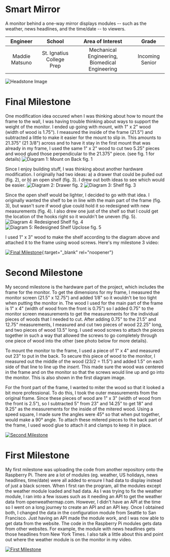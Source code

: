 ﻿# Smart Mirror
A monitor behind a one-way mirror displays modules -- such as the weather, news headlines, and the time/date -- to viewers.

| **Engineer** | **School** | **Area of Interest** | **Grade** |
|:--:|:--:|:--:|:--:|
| Maddie Matsuno | St. Ignatius College Prep | Mechanical Engineering, Biomedical Engineering | Incoming Senior

![Headstone Image](https://lh3.googleusercontent.com/pw/AM-JKLXNNEexJZXG0rhzkDKlTjmvRZy62tt_CoucRyaxNVbtEX8kDW6X9k_o2XmoF_nm-rvpAFmIHcPhf4AWfw8bw5wHvXVqkbz9FFz6AR6FgStcOLv2v2vO7t98qGfFoYlblkWpPytVqtL1oaAsK2RSrZc=s1386-no?authuser=0)
  
# Final Milestone
One modification idea occured when I was thinking about how to mount the frame to the wall, I was having trouble thinking about ways to support the weight of the monitor. I ended up going with mount, with 1" x 2" wood (width of wood is 1.75"). I measured the inside of the frame (21.5") and subtracted a little to make it easier for the mount to slip in. This amounts to 21.375" (21 3/8") across and to have it stay in the first mount that was already in my frame, I used the same 1" x 2" wood to cut two 5.25" pieces and wood glued those perpendicular to the 21.375" piece. (see fig. 1 for details)
![Diagram 1: Mount on Back](https://lh3.googleusercontent.com/w-JQT-IDGCuHge05eWMu8iMTg-23bTT2oDkA89sQSVi0i4y2ViMp0ilg6jfK2gWfX_GaFx91lCUDBwqYOsDrAELmVcjW8gsV8NDThYc-FFdWwGK-LO9_3cwsgHrGxbquNo7_SvvKLlG4rojEGy4iD18shDp-n-HjwnGpo1-0y8nLQJq1PXjEucn6ffmMZUH7sNAIV8kiY2H3mRhEXuhUZS5pgmTLzhGPMrPj-kvwiQ6acymIjz_hOaHuOVru-F8gFJKoRCYT8SDFlkMEOngTy1Sjnd_gtZbTNwunB28oSRrK1rv2aAoWXNOlxWJ47OYGshDoUSXpnb-ZQLDFRxTpuQqLky-UIt0xC90gb-_cUjsjtARGeY1CMbeDIsNv1rfPLDW3pTc9djaAhMCPSnSH7WoBSVVhbXuAnVVGvfyk32098QPDxGob-c0_ff9BltpUcFhmnuCpiNkq0XQkTcaCOkqh_A9qnd_wQAFchHWCwiwhMVqjxiiF3SyijfENyrRx9e7bgVC9y1QCAVR6besgCztal5jA8R3znH1b3YCjuNeJA9HOuB2vrVaeWHCIiDzZw4gSHGLc-_C287MFqydURju6QH4pF2kLLW_qNiGzMGk1DU751a_FZ2G5YFXv0HLiH7C5ucTD-pB3cRUT2Z4wd5dvuVMA0tynzwiICZUnD3qv5-a9aW6NGMbDWLIhfPHaBQm-sWD36eWMN4JBR3SPndrbfhapZEeolPHhVVLvhL4cv6aWB3gCo_Te1OKhtZkyktD7X8IPqwNSEnju3kpbudMhqXP0Z4DsTPbzd_cpWkDU4ENuy4wxqnvaqB9nEdPxpeT0HlM2GbIeynKpAtrRdgKH-wW_hxXOhbd-BipB-PjcOUbfwVNOViieyNiKLT08-W5YmLoQfqTbUoncKmF2zPAG9Ql-qCwzFCiVNL_wvvOsJQ7E2ToC6aFECGGbiO28nsNX2439s8RFIWqK5JYuiCbp1tOmarC-No0ESmIbJIhViUjgf69JBJOn=w1184-h444-no?authuser=4)
fig. 1

Since I enjoy building stuff, I was thinking about another hardware modification. I originally had two ideas: a) a drawer that could be pulled out (fig. 2), or b) an open shelf (fig. 3). I drew out both ideas to see which would be easier. 
![Diagram 2: Drawer](https://lh3.googleusercontent.com/f82Lt476KdOuU7J9ba105DD-p6raPzo_tzRnJm0ddokaXHm6hlqyqp1obi4G7wl5nOaHZAG5t-pWKH_BRVal8IGrxMgfqdj0XI0FZPudth0vcbuSdKOz-tVsuWyKlLyaaMljxeB7qibfwJr6dNDgjCCriPzCvxQGLI1ErE8wZl51knxKmnDPcrjB57Jj77g2FNEunCNkLrdAvXWtszCfbZtEDVr8WTexkjykDo2spUxTvBg0dScB6sKB1n3zHc7I27628xgj8AJSU97MYmVrx4rIYM_laA0imEuz4lN9ITUw6q6rZjmeNBUrCJTuRJJR4uTzviqAHANgYjosG8EaCuvak42MSk6epXe1dAxZEO53l5-piYs9Bsa718IGkmobDk1mtkE88YPCnHolWmF0SF5JwiCmtjZZNr9dTV3p3WqniA4kQXz-41RD1aaYep5bwnSSm912NyrPgpOR0YhpsfAnj4ERrK9yP3F_aIEh0YmbC20ivPMbg23-rD9EBq8BUNFcp8yxi53h0WTaGlQ7YJWE0Tc012rbe5V4dXKcZriII8xE8rfEuRo9a92cj2aQsXMpru1Zi_97CUXDCzN4W33VpTH3WiRatgFFybe-zxDAoEhMM3spKLebma3LU-4jb6iZZMzrGmqcR9H_r3gVYANh2YUXY2c_Qpfj9irgK1ggx6GJuu5u1aWH0l6wTMi6X-h5BgvCluk2lMZlN6xnWjJ3mWcPtKixiq3LHSgle8IFITP1dePxQLCnpD_Hy8ZsJeJmH8u2h3N0GapUv58eZMGYFer0lnNZ0y6f0LloP89AE3Ga4Quio51g9BC6QOiiW67GhAtWlYgLZ1bs8-4Hn82551GNZAu9OLOpxShqULB8i9mrqWlcvn_rqMl4C8HDd_SUCMCKQyA5Ei363Uqd4oFLPOPF4t_QdZKwWPahzaxF9-nH37ML5vUBpNfbND8YNLR_wZua6uftaYAHa-jP6yprcRtXSCsbppXnG92p3BwmGAvYbv7queFs=w1791-h1283-no?authuser=4)
fig. 2
![Diagram 3: Shelf](https://lh3.googleusercontent.com/t4p2JiZpfZ7hN17kV_H1VEGbrXgnuBULOaypdVn5SqTdI_itOEZG1zt1pD_2QRSoP5w5PmOyOXk_Xth9d-xOtAk00LUByd2EGZqpeAPiFk91DeiCXA1kav4bl7Li9flwd4m1IqxM9TikMJWqSj_9jpjtyjee4-vohuWRJr6JwHgH1q27a2fWgzmSQWF_4ob74ZIS0oyj1kIem9kzWnq5TcVqzxjEgqO6o05y4EriX33iDtaeWGyiwFblgiOhV0_UJHsqufpT64UzbOjecAOvc1JUWl2yO5o_dW9dtDvx7NfksycILdFHQqNaLuT6ZWPgMAI8KzAZzCnxYB3_MPtXkuAy_cd3uqFZ2Y3A6Lnbw62DdrQGxonCNFK3HSSrUrhwYOn15Y34Q5lP5Bw6rOc6EbPuhRq3wnfig37AbAZ73iWa2zEsnAhc8f0Ea3uo2afLfQ1WvURYMPJzb597Jp6q4y98FfnvTRrkrm6afeNb6a2D-RONR65b-bcZ6a1OCBsISXmcGQFdzA2BnWOFXqC1WuBDGfiwGA8QkJ07W9rkda0BCuHzN9eq8xvxZAM1S0OxUobCRuUSTXbptrJi0RZ5auP3SbdP7_PUK2LjmlObg2Owwy77oLEazOgt0BC2yAU7cJEs37PTRqNEIn66sBurRxYjGsahPVKoP8gkfKAR8SaUZK_rycdthb6Upvwa47v4P5mLNAj9hcVsH7rzY-CaOFa1OazlbfgWHEgCvC-8PhPqLJbHNA_Df2uvz8Szg9Ni-uC4WcZQBsn2joSKiq6jH9UpLAe38ZFjGJlTl4PGUdeUqylT0q26XsPZeecjMUVVb--YNFRm2J_7AdmHYMCR7dOnEdETpEIH4ebInqmZyzGZ2W0gW9d0PI6FLYJe73QZ2NL2MwE1POwqKexlNnM3OBRZxhFDCJjVE7fDc0SuHVF65Qf-Kg0FqQ7532l6GwiceKy7ht7rykvyRTS2BWo6JB-JUTKMwwsQcEMKfPVT2E8uETJMnYFCxT8s=w1488-h1328-no?authuser=4)
fig. 3

Since the open shelf would be lighter, I decided to go with that idea. I originally wanted the shelf to be in line with the main part of the frame (fig. 3), but wasn't sure if wood glue could hold it so redesigned with new measurements (fig. 4). I also drew one just of the shelf so that I could get the location of the hooks right so it wouldn't be uneven (fig. 5).
![Diagram 4: Redesigned Shelf](https://lh3.googleusercontent.com/qJ58j0lhzfcop3TKG3QhySl464E4y6hBkpF5AY5YU-H7QVYv5zynE1mWXOn74DwCQRPF_Rkgg_8bM7842M4Dw88LiGwxVPsyY5rrpXV_bPCr1eqFOW72Titilp88BVh9PRx6X3NaB5jg66SLnbdU5g2Ic4VXZXleKQmJzcY4iJ01huHcITvBu-Snf4asYDUQed89QPef8C2-sIuq36n4UgSu4fVipytGFiL2a0iMRXoBFmwV4VVMSKNszI4242stq4Eu-4vD-7lSi2mQVxMbSeAv8SEMtJ2AqGyYEOvtCH596nCYt8i-XFBh2cjapAQ0kBL_eQoP_lKBNgjRLeR1ZtkOIKGCeaJCoXEloiU-zcfee4NpS8gg1xJwGsmf-sGfy_Z4inHTci83zdt5cNtaOuZ88W0iMV_7PQc7JajjeBMPR17ANoWQUyMGCocrfxm1-YJtcz_MWsPHVcBcWbgdEKH9ftTQH5iafRqGrQCoau6HPinE_PmUH71NR6nNunQG_uHQPr8LFV9RzWWeevH3XpBJAkjOyBOCUsHZqQXYgNA8VNjn0i9HZTs10JGqoddOJDOHtdNpv-VOMqoI4UlJ3PIlPvvvCBK3dZzhNfPF10WBNT71BXCfo78bsq1Ivz5Rj_1kbb__eQ12VgRYqhxET8fReOGOhrEVoQgYeNFa6HDcRVtndTIeuW6fio_k6J-BXElhXsdtAYvTbHw1HNIQl6bnDCkluQJL2gzxDZBv3iJOYeT4hVhl09p4YEFFFnLEtPl-pWDlbCCIUzK7EtWwtyKyEypqmDfrXJQ5dHyrsK0ynqBohvE_TAUtp24QwFeNuzlzQxu2EqoRLsOQoSOz4tPaMdFHSrvn6RKo0Ww3ZvPdLamsd0s8cOtNbAyFBzYdHq7sfuE5S0XFP1S9DQm9nGHwf3GzRYmY-o5p5ZgIlyK2SFu2b0LIkzpPOE6lkwVtq4rGpyoHqjqAa85kBvkD7LDJvWE03JJEOhc6Wc2yYWge3RRiCtfc1Ypy=w1455-h1231-no?authuser=4)
fig. 4
![Diagram 5: Redesigned Shelf Upclose](https://lh3.googleusercontent.com/9FpVvQibVAE96cspPISc0mK8L-WgRt6cnF07mpel84qkTj8_E7cqHpakGWUnIrxzVImNViJTEOW3zf9WEONWJofSQe69EXa8BbCGi04G2q6ovf0QHt43KX7AIL_dES-38PRKF5HF4OHMpjQqw5LufzikdzKtlwQq69_8x0TXU0ttCR7PX-x7oOstbtmcHEC75lt3ZVTqRvI7ildpueD4PHFPzaQ4X8IXxAOpfA9HRL6h9nzPRE5gdGgaNtO9A2ecCma4UMdfmWKtFcnPslx7tE2WT7V0KBitRuT_vASCtL21lkSybGE-zCp4ouPb-sPxIOTfowwI1syDGLdh4rhztG81kmqkSqWlCsRlN_G93Uep1DClp9hnuztnthZThqTXl7AjCHVMIGQ18n5LjkaGau74e-nzQ3Zzc9p1PWbiLItvQjk3ziQszlYiZNX1rW3IutnvcNjVcHMrQEBSCWaut80h_EWChhVXJqYWbh4p4SXE-iGrD1RAxm8F4yU785bOB3qhLFvxHmWbxjXFL1frpweUbij6iDaqXs4uJf2Z2KRonGjVeqCui5_N8ZraqcOlsio9E5JZkfwG_fcNg9wucjP4ixRjbCoW4ja2lwWvtGAFVf1JaC14FJvP4BvtWlH51Fj_irbTaiwxLtsxpcBcEH8VawjScxEFrzoSm1ZbfoF8Q8fFoXDMrkTZYLLHUWNKDPXwIODIiVBlGHQWyJ4lJ-F36cN6zIU2Ze375qV7GoaMxeKGl8sJH7C0a5V-S6dKmyjYoVDsyg3-mwQKn8PMP47IuiDMS0J45mYRWsiODjHCMrIz9Gh_guGzqztN3zKCCWcp7nVIIryljkw0aELreR5L8Ipz2Qf9ea_TI6iAHuOK43Fqm3sV4oUQC2yrLj_ab6LNGYZJPn2-7iZ1SGzw6KB2NhbOAzASBVuayEoy9BlCPpJXFa2UOww6KsxiBfT73dwV1lLzYSZwnf3NnlzXWT3eYzdcBfoYN9x5J9Gu8b00ID3uSooWc57p=w1303-h626-no?authuser=4)
fig. 5

I used 1" x 3" wood to make the shelf according to the diagram above and attached it to the frame using wood screws. Here's my milestone 3 video:

[![Final Milestone](https://res.cloudinary.com/marcomontalbano/image/upload/v1612573869/video_to_markdown/images/youtube--F7M7imOVGug-c05b58ac6eb4c4700831b2b3070cd403.jpg )](https://www.youtube.com/watch?v=F7M7imOVGug&feature=emb_logo "Final Milestone"){:target="_blank" rel="noopener"}

# Second Milestone
My second milestone is the hardware part of the project, which includes the frame for the monitor. To get the dimensions for my frame, I measured the monitor screen (21.5" x 12.75") and added 1/8" so it wouldn't be too tight when putting the monitor in. The wood I used for the main part of the frame is 1" x 4" (width of wood from the front is 0.75") so I added 0.75" to the monitor screen measurements to get the measurements for the individual pieces of woods that I needed to cut. After adding 0.75" to the 21.5" and 12.75" measurements, I measured and cut two pieces of wood 22.25" long, and two pieces of wood 13.5" long. I used wood screws to attach the pieces together in such a way that allowed the screws to go completely through one piece of wood into the other (see photo below for more details). 


To mount the monitor to the frame, I used a piece of 1" x 4" and measured out 23" to put in the back. To secure this piece of wood to the monitor, I measured out the middle of the wood (23/2 = 11.5") and added 1.5" on each side of that line to line up the *insert*. This made sure the wood was centered in the frame and on the monitor so that the screws would line up and go into the monitor. This is also shown in the first diagram image.

For the front part of the frame, I wanted to miter the wood so that it looked a bit more professional. To do this, I took the outer measurements from the original frame. Since these pieces of wood are 1" x 3" (width of wood from the front is 2.5"), so I subtracted 5" from 23" and 14.25" to get 18" and 9.25" as the measurements for the inside of the mitered wood. Using a speed square, I made sure the angles were 45° so that when put together, would make a 90° angle. To attach these mitered pieces to the back part of the frame, I used wood glue to attach it and clamps to keep it in place. 

[![Second Milestone](https://i3.ytimg.com/vi/i6FAsCKLmbg/maxresdefault.jpg)](https://www.youtube.com/watch?v=i6FAsCKLmbg)

# First Milestone
My first milestone was uploading the code from another repository onto the Raspberry Pi. There are a lot of modules (eg. weather, US holidays, news headlines, time/date) were all added to ensure I had data to display instead of just a black screen. When I first ran the program, all the modules except the weather module loaded and had data. As I was trying to fix the weather module, I ran into a few issues such as it needing an API to get the weather data from openweathermap.com. However, I didn't have an API at the time so I went on a long journey to create an API and an API key. Once I obtained both, I changed the data in the configuration module from Seattle to San Francisco. Just having an API made the module work, and I was now able to get data from the website. The code in the Raspberry Pi modules gets data from other websites. For example, the module with news headlines gets those headlines from New York Times. I also talk a little about this and point out where the weather module is on the monitor in my video.

[![First Milestone](https://i3.ytimg.com/vi/DvleNuCjUB4/maxresdefault.jpg)](https://www.youtube.com/watch?v=DvleNuCjUB4)
